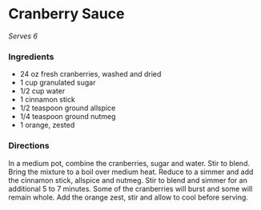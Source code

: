 # Cranberry Sauce #

_Serves 6_

### Ingredients ###

 * 24 oz fresh cranberries, washed and dried
 * 1 cup granulated sugar
 * 1/2 cup water
 * 1 cinnamon stick
 * 1/2 teaspoon ground allspice
 * 1/4 teaspoon ground nutmeg
 * 1 orange, zested

### Directions ###

In a medium pot, combine the cranberries, sugar and water. Stir to blend.
Bring the mixture to a boil over medium heat. Reduce to a simmer and add the
cinnamon stick, allspice and nutmeg. Stir to blend and simmer for an additional
5 to 7 minutes. Some of the cranberries will burst and some will remain whole.
Add the orange zest, stir and allow to cool before serving.

